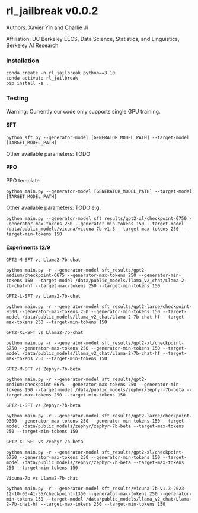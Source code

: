 # rl_jailbreak v0.0.2
Authors: Xavier Yin and Charlie Ji

Affiliation: UC Berkeley EECS, Data Science, Statistics, and Linguistics, Berkeley AI Research

### Installation
```
conda create -n rl_jailbreak python==3.10
conda activate rl_jailbreak
pip install -e .
```

### Testing
Warning: Currently our code only supports single GPU training. 
#### SFT
```
python sft.py --generator-model [GENERATOR_MODEL_PATH] --target-model [TARGET_MODEL_PATH]
```
Other available parameters: TODO
#### PPO
PPO template
```
python main.py --generator-model [GENERATOR_MODEL_PATH] --target-model [TARGET_MODEL_PATH] 
```
Other available parameters: TODO
e.g.
```
python main.py --generator-model sft_results/gpt2-xl/checkpoint-6750 --generator-max-tokens 250 --generator-min-tokens 150 --target-model /data/public_models/vicuna/vicuna-7b-v1.3 --target-max-tokens 250 --target-min-tokens 150
```

#### Experiments 12/9
`GPT2-M-SFT vs Llama2-7b-chat`
```
python main.py -r --generator-model sft_results/gpt2-medium/checkpoint-6675 --generator-max-tokens 250 --generator-min-tokens 150 --target-model /data/public_models/llama_v2_chat/Llama-2-7b-chat-hf --target-max-tokens 250 --target-min-tokens 150
```
`GPT2-L-SFT vs Llama2-7b-chat`
```
python main.py -r --generator-model sft_results/gpt2-large/checkpoint-9300 --generator-max-tokens 250 --generator-min-tokens 150 --target-model /data/public_models/llama_v2_chat/Llama-2-7b-chat-hf --target-max-tokens 250 --target-min-tokens 150
```
`GPT2-XL-SFT vs Llama2-7b-chat`
```
python main.py -r --generator-model sft_results/gpt2-xl/checkpoint-6750 --generator-max-tokens 250 --generator-min-tokens 150 --target-model /data/public_models/llama_v2_chat/Llama-2-7b-chat-hf --target-max-tokens 250 --target-min-tokens 150
```

`GPT2-M-SFT vs Zephyr-7b-beta`
```
python main.py -r --generator-model sft_results/gpt2-medium/checkpoint-6675 --generator-max-tokens 250 --generator-min-tokens 150 --target-model /data/public_models/zephyr/zephyr-7b-beta --target-max-tokens 250 --target-min-tokens 150
```
`GPT2-L-SFT vs Zephyr-7b-beta`
```
python main.py -r --generator-model sft_results/gpt2-large/checkpoint-9300 --generator-max-tokens 250 --generator-min-tokens 150 --target-model /data/public_models/zephyr/zephyr-7b-beta --target-max-tokens 250 --target-min-tokens 150
```
`GPT2-XL-SFT vs Zephyr-7b-beta`
```
python main.py -r --generator-model sft_results/gpt2-xl/checkpoint-6750 --generator-max-tokens 250 --generator-min-tokens 150 --target-model /data/public_models/zephyr/zephyr-7b-beta --target-max-tokens 250 --target-min-tokens 150
```



`Vicuna-7b vs Llama2-7b-chat`
```
python main.py -r --generator-model sft_results/vicuna-7b-v1.3-2023-12-10-03-41-55/checkpoint-1350 --generator-max-tokens 250 --generator-min-tokens 150 --target-model /data/public_models/llama_v2_chat/Llama-2-7b-chat-hf --target-max-tokens 250 --target-min-tokens 150
```